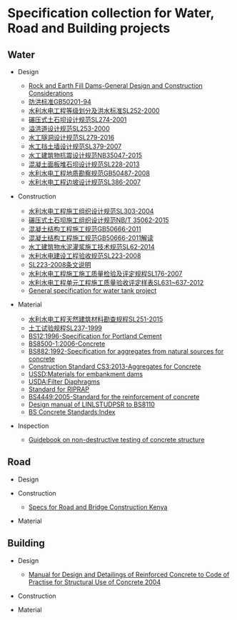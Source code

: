 # Specification collection for Water, Road and Building projects
## Water
- Design
  - [Rock and Earth Fill Dams-General Design and Construction Considerations](https://wenku.baidu.com/view/bbd1ca165f0e7cd1842536c4.html)
  - [防洪标准GB50201-94](https://wenku.baidu.com/view/fad28b3c5727a5e9856a61a7.html)
  - [水利水电工程等级划分及洪水标准SL252-2000](https://wenku.baidu.com/view/56b1346a1eb91a37f1115cfc.html?sxts=1535784568421)
  - [碾压式土石坝设计规范SL274-2001](http://www.doc88.com/p-87818784454.html)
  - [溢洪道设计规范SL253-2000](https://wenku.baidu.com/view/3b56dcb265ce050876321330.html)
  - [水工隧洞设计规范SL279-2016](https://wenku.baidu.com/view/3b56dcb265ce050876321330.html)
  - [水工挡土墙设计规范SL379-2007](https://wenku.baidu.com/view/c2d8df6d011ca300a6c390f5.html)
  - [水工建筑物抗震设计规范NB35047-2015](http://www.doc88.com/p-7085214935052.html)
  - [混凝土面板堆石坝设计规范SL228-2013](http://jz.docin.com/p-697575393.html)
  - [水利水电工程地质勘察规范GB50487-2008](http://www.doc88.com/p-48035243694.html)
  - [水利水电工程边坡设计规范SL386-2007](https://wenku.baidu.com/view/8f7c591b650e52ea55189847.html)

- Construction
  - [水利水电工程施工组织设计规范SL303-2004](https://wenku.baidu.com/view/c876dde90975f46527d3e1ec.html)
  - [碾压式土石坝施工组织设计规范NB/T 35062-2015](https://db.tt/ky4wUrFcMC)
  - [混凝土结构工程施工规范GB50666-2011](http://www.cqss.gov.cn/upload/20160408/10/160408105615_45190GB50666-2011%E6%B7%B7%E5%87%9D%E5%9C%9F%E7%BB%93%E6%9E%84%E5%B7%A5%E7%A8%8B%E6%96%BD%E5%B7%A5%E8%A7%84%E8%8C%83.pdf)
  - [混凝土结构工程施工规范GB50666-2011解读](http://jjgh.xhu.edu.cn/96/a9/c5026a104105/page.htm)
  - [水工建筑物水泥灌浆施工技术规范SL62-2014](https://wenku.baidu.com/view/244ae1380975f46526d3e1b1.html?rec_flag=default&sxts=1535872838947)
  - [水利水电建设工程验收规范SL223-2008](https://wenku.baidu.com/view/fb256b5a1611cc7931b765ce0508763231127407.html)
  - [SL223-2008条文说明](https://wenku.baidu.com/view/95c08cb30342a8956bec0975f46527d3250ca669.html)
  - [水利水电工程施工施工质量检验及评定规程SL176-2007](https://wenku.baidu.com/view/49985a109b89680203d825fd.html?rec_flag=default&sxts=1536240293063)
  - [水利水电工程单元工程施工质量验收评定样表SL631~637-2012](https://wenku.baidu.com/view/820e4366b90d6c85ec3ac673.html)
  - [General specification for water tank project](http://procurement-notices.undp.org/view_file.cfm?doc_id=75244)

- Material
  - [水利水电工程天然建筑材料勘查规程SL251-2015](http://www.doc88.com/p-4167427437480.html)
  - [土工试验规程SL237-1999](http://www.doc88.com/p-963190010408.html)
  - [BS12:1996-Specification for Portland Cement](https://zh.scribd.com/doc/238191647/BS-12-1996-Specification-for-Portland-Cement)
  - [BS8500-1:2006-Concrete](http://legacy.ybsitecenter.com/multi-images/uk/legacy/var/ag/13819/105399-Concrete_Complementary_British_Standard.pdf)
  - [BS882:1992-Specification for aggregates from natural sources for concrete](http://www.c-s-h.ir/wp-content/uploads/2015/10/BS-882.pdf)
  - [Construction Standard CS3:2013-Aggregates for Concrete](http://www.devb.gov.hk/filemanager/en/content_850/4_Construction_Standard_CS3_2013_Aggregates_for_Concrete.pdf)
  - [USSD:Materials for embankment dams](https://www.ussdams.org/wp-content/uploads/2016/05/materials.pdf)
  - [USDA:Filter Diaphragms](https://mde.maryland.gov/programs/water/DamSafety/Documents/www.mde.state.md.us/assets/document/damsafety/NRCS/2007_NRCS_Filter_Diaphragm.pdf)
  - [Standard for RIPRAP](https://www.state.nj.us/agriculture/divisions/anr/pdf/22_Rip%20Rap%202011.pdf)
  - [BS4449:2005-Standard for the reinforcement of concrete](http://www.doc88.com/p-4963070536393.html)
  - [Design manual of LINLSTUDPSR to BS8110](http://linkstudpsr.com/uploads/downloads/linkStudPSR-Design-Manual-to-BS8110-v2.0__1302185409.pdf)
  - [BS Concrete Standards:Index](http://www.msckobe.com/links/concrete/bs.htm)
- Inspection
  - [Guidebook on non-destructive testing of concrete structure](https://www-pub.iaea.org/MTCD/publications/PDF/TCS-17_web.pdf)


## Road
- Design

- Construction
  - [Specs for Road and Bridge Construction Kenya](https://db.tt/KKB6Speo6u)

- Material


## Building
- Design
  - [Manual for Design and Detailings of Reinforced Concrete to Code of Practise for Structural Use of Concrete 2004](https://www.housingauthority.gov.hk/tc/common/pdf/business-partnerships/resources/concrete.pdf)

- Construction

- Material
